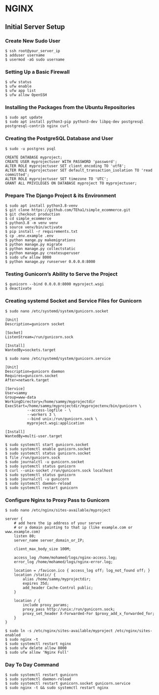 # NGINX

## Initial Server Setup

### Create New Sudo User

```shell
$ ssh root@your_server_ip
$ adduser username
$ usermod -aG sudo username
```

### Setting Up a Basic Firewall

```shell
$ ufw status
$ ufw enable
$ ufw app list
$ ufw allow OpenSSH
```

### Installing the Packages from the Ubuntu Repositories

```shell
$ sudo apt update
$ sudo apt install python3-pip python3-dev libpq-dev postgresql postgresql-contrib nginx curl
```

### Creating the PostgreSQL Database and User

```shell
$ sudo -u postgres psql
```

```postgresql
CREATE DATABASE myproject;
CREATE USER myprojectuser WITH PASSWORD 'password';
ALTER ROLE myprojectuser SET client_encoding TO 'utf8';
ALTER ROLE myprojectuser SET default_transaction_isolation TO 'read committed';
ALTER ROLE myprojectuser SET timezone TO 'UTC';
GRANT ALL PRIVILEGES ON DATABASE myproject TO myprojectuser;
```

### Prepare The Django Project & its Environment

```shell
$ sudo apt install python3.8-venv
$ git clone https://github.com/TEha1/simple_ecommerce.git
$ git checkout production
$ cd simple_ecommerce
$ python3.8 -m venv venv
$ source venv/bin/activate
$ pip install -r requirements.txt
$ cp .env.example .env
$ python mange.py makemigrations
$ python manage.py migrate
$ python manage.py collectstatic
$ python manage.py createsuperuser
$ sudo ufw allow 8000
$ python manage.py runserver 0.0.0.0:8000
```

### Testing Gunicorn’s Ability to Serve the Project
```shell
$ gunicorn --bind 0.0.0.0:8000 myproject.wsgi
$ deactivate
```

### Creating systemd Socket and Service Files for Gunicorn

```shell
$ sudo nano /etc/systemd/system/gunicorn.socket
```

```editorconfig
[Unit]
Description=gunicorn socket

[Socket]
ListenStream=/run/gunicorn.sock

[Install]
WantedBy=sockets.target
```

```shell
$ sudo nano /etc/systemd/system/gunicorn.service
```

```editorconfig
[Unit]
Description=gunicorn daemon
Requires=gunicorn.socket
After=network.target

[Service]
User=sammy
Group=www-data
WorkingDirectory=/home/sammy/myprojectdir
ExecStart=/home/sammy/myprojectdir/myprojectenv/bin/gunicorn \
          --access-logfile - \
          --workers 3 \
          --bind unix:/run/gunicorn.sock \
          myproject.wsgi:application

[Install]
WantedBy=multi-user.target
```

```shell
$ sudo systemctl start gunicorn.socket
$ sudo systemctl enable gunicorn.socket
$ sudo systemctl status gunicorn.socket
$ file /run/gunicorn.sock
$ sudo journalctl -u gunicorn.socket
$ sudo systemctl status gunicorn
$ curl --unix-socket /run/gunicorn.sock localhost
$ sudo systemctl status gunicorn
$ sudo journalctl -u gunicorn
$ sudo systemctl daemon-reload
$ sudo systemctl restart gunicorn
```

### Configure Nginx to Proxy Pass to Gunicorn

```shell
$ sudo nano /etc/nginx/sites-available/myproject
```

```
server {
    # add here the ip address of your server
    # or a domain pointing to that ip (like example.com or www.example.com)
    listen 80;
    server_name server_domain_or_IP;
    
    client_max_body_size 100M;
    
    access_log /home/mohamed/logs/nginx-access.log;
    error_log /home/mohamed/logs/nginx-error.log;
    
    location = /favicon.ico { access_log off; log_not_found off; }
    location /static/ {
        alias /home/sammy/myprojectdir;
        expires 35d;
        add_header Cache-Control public;
    }

    location / {
        include proxy_params;
        proxy_pass http://unix:/run/gunicorn.sock;
        proxy_set_header X-Forwarded-For $proxy_add_x_forwarded_for;
    }
}
```

```shell
$ sudo ln -s /etc/nginx/sites-available/myproject /etc/nginx/sites-enabled
$ sudo nginx -t
$ sudo systemctl restart nginx
$ sudo ufw delete allow 8000
$ sudo ufw allow 'Nginx Full'
```

### Day To Day Command

```shell
$ sudo systemctl restart gunicorn
$ sudo systemctl daemon-reload
$ sudo systemctl restart gunicorn.socket gunicorn.service
$ sudo nginx -t && sudo systemctl restart nginx
```